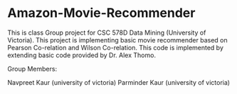 # Amazon-Movie-Recommender
This is class Group project for CSC 578D Data Mining (University of Victoria). This project is implementing basic movie recommender based on Pearson Co-relation and Wilson Co-relation. This code is implemented by extending basic code provided by Dr. Alex Thomo. 

Group Members:

Navpreet Kaur (university of victoria)
Parminder Kaur (university of victoria)
